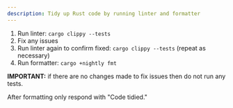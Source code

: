 ```yaml
---
description: Tidy up Rust code by running linter and formatter
---
```


1. Run linter: `cargo clippy --tests`
2. Fix any issues
3. Run linter again to confirm fixed: `cargo clippy --tests` (repeat as necessary)
4. Run formatter: `cargo +nightly fmt`

**IMPORTANT:** if there are no changes made to fix issues then do not run any tests.

After formatting only respond with "Code tidied."
